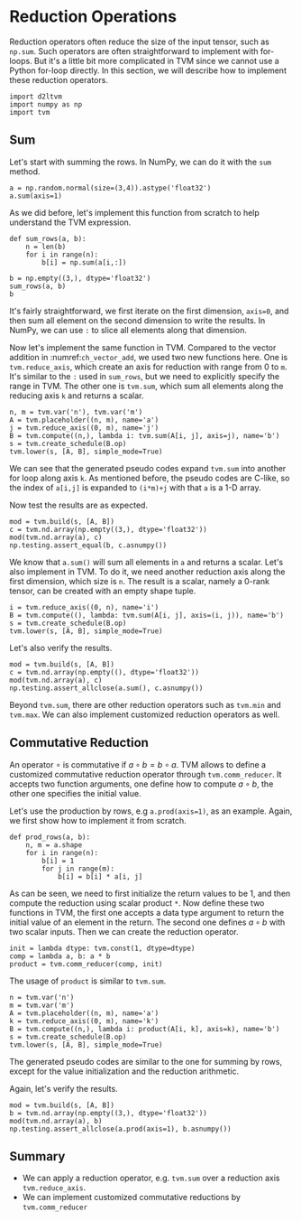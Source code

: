 # Reduction Operations

Reduction operators often reduce the size of the input tensor, such as `np.sum`. Such operators are often straightforward to implement with for-loops. But it's a little bit more complicated in TVM since we cannot use a Python for-loop directly. In this section, we will describe how to implement these reduction operators.

```{.python .input}
import d2ltvm
import numpy as np
import tvm
```

## Sum

Let's start with summing the rows. In NumPy, we can do it with the `sum` method.

```{.python .input  n=29}
a = np.random.normal(size=(3,4)).astype('float32')
a.sum(axis=1)
```

As we did before, let's implement this function from scratch to help understand the TVM expression.

```{.python .input  n=2}
def sum_rows(a, b):
    n = len(b)
    for i in range(n):
        b[i] = np.sum(a[i,:])

b = np.empty((3,), dtype='float32')
sum_rows(a, b)
b
```

It's fairly straightforward, we first iterate on the first dimension, `axis=0`, and then sum all element on the second dimension to write the results. In NumPy, we can use `:` to slice all elements along that dimension.

Now let's implement the same function in TVM. Compared to the vector addition in :numref:`ch_vector_add`, we used two new functions here. One is `tvm.reduce_axis`, which create an axis for reduction with range from 0 to `m`. It's similar to the `:` used in `sum_rows`, but we need to explicitly specify the range in TVM. The other one is `tvm.sum`, which sum all elements along the reducing axis `k` and returns a scalar.

```{.python .input  n=30}
n, m = tvm.var('n'), tvm.var('m')
A = tvm.placeholder((n, m), name='a')
j = tvm.reduce_axis((0, m), name='j')
B = tvm.compute((n,), lambda i: tvm.sum(A[i, j], axis=j), name='b')
s = tvm.create_schedule(B.op)
tvm.lower(s, [A, B], simple_mode=True)
```

We can see that the generated pseudo codes expand `tvm.sum` into another for loop along axis `k`. As mentioned before, the pseudo codes are C-like, so the index of `a[i,j]` is expanded to `(i*m)+j` with that `a` is a 1-D array.

Now test the results are as expected.

```{.python .input  n=5}
mod = tvm.build(s, [A, B])
c = tvm.nd.array(np.empty((3,), dtype='float32'))
mod(tvm.nd.array(a), c)
np.testing.assert_equal(b, c.asnumpy())
```

We know that `a.sum()` will sum all elements in `a` and returns a scalar. Let's also implement in TVM. To do it, we need another reduction axis along the first dimension, which size is `n`. The result is a scalar, namely a 0-rank tensor, can be created with an empty shape tuple.

```{.python .input  n=31}
i = tvm.reduce_axis((0, n), name='i')
B = tvm.compute((), lambda: tvm.sum(A[i, j], axis=(i, j)), name='b')
s = tvm.create_schedule(B.op)
tvm.lower(s, [A, B], simple_mode=True)
```

Let's also verify the results.

```{.python .input  n=17}
mod = tvm.build(s, [A, B])
c = tvm.nd.array(np.empty((), dtype='float32'))
mod(tvm.nd.array(a), c)
np.testing.assert_allclose(a.sum(), c.asnumpy())
```

Beyond `tvm.sum`, there are other reduction operators such as `tvm.min` and `tvm.max`. We can also implement customized reduction operators as well.

## Commutative Reduction

An operator $\circ$ is commutative if $a\circ b = b\circ a$. TVM allows to define a customized commutative reduction operator through `tvm.comm_reducer`. It accepts two function arguments, one define how to compute $a\circ b$, the other one specifies the initial value.

Let's use the production by rows, e.g `a.prod(axis=1)`, as an example. Again, we first show how to implement it from scratch.

```{.python .input  n=25}
def prod_rows(a, b):
    n, m = a.shape
    for i in range(n):
        b[i] = 1
        for j in range(m):
            b[i] = b[i] * a[i, j]
```

As can be seen, we need to first initialize the return values to be 1, and then compute the reduction using scalar product `*`. Now define these two functions in TVM, the first one accepts a data type argument to return the initial value of an element in the return. The second one defines $a\circ b$ with two scalar inputs. Then we can create the reduction operator.

```{.python .input}
init = lambda dtype: tvm.const(1, dtype=dtype)
comp = lambda a, b: a * b
product = tvm.comm_reducer(comp, init)
```

The usage of `product` is similar to `tvm.sum`.

```{.python .input  n=26}
n = tvm.var('n')
m = tvm.var('m')
A = tvm.placeholder((n, m), name='a')
k = tvm.reduce_axis((0, m), name='k')
B = tvm.compute((n,), lambda i: product(A[i, k], axis=k), name='b')
s = tvm.create_schedule(B.op)
tvm.lower(s, [A, B], simple_mode=True)
```

The generated pseudo codes are similar to the one for summing by rows, except for the value initialization and the reduction arithmetic.

Again, let's verify the results.

```{.python .input  n=28}
mod = tvm.build(s, [A, B])
b = tvm.nd.array(np.empty((3,), dtype='float32'))
mod(tvm.nd.array(a), b)
np.testing.assert_allclose(a.prod(axis=1), b.asnumpy())
```

## Summary

- We can apply a reduction operator, e.g. `tvm.sum` over a reduction axis `tvm.reduce_axis`.
- We can implement customized commutative reductions by `tvm.comm_reducer`
